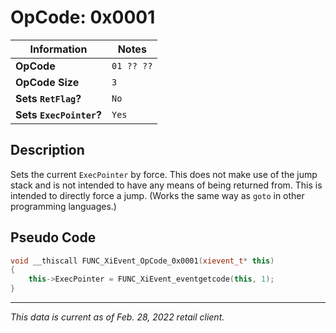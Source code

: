 # OpCode: 0x0001

| Information               | Notes |
|---                        |---    |
| **OpCode**                | `01 ?? ??` |
| **OpCode Size**           | `3`   |
| **Sets `RetFlag`?**       | `No`  |
| **Sets `ExecPointer`?**   | `Yes` |

## Description

Sets the current `ExecPointer` by force. This does not make use of the jump stack and is not intended to have any means of being returned from. This is intended to directly force a jump. (Works the same way as `goto` in other programming languages.)

## Pseudo Code

```cpp
void __thiscall FUNC_XiEvent_OpCode_0x0001(xievent_t* this)
{
    this->ExecPointer = FUNC_XiEvent_eventgetcode(this, 1);
}
```

---

_This data is current as of Feb. 28, 2022 retail client._